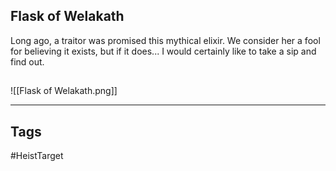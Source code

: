 ## Flask of Welakath
Long ago, a traitor was promised this mythical elixir. We consider her a fool for
believing it exists, but if it does... I would certainly like to take a sip and find out.
## 
![[Flask of Welakath.png]]

---
## Tags
#HeistTarget